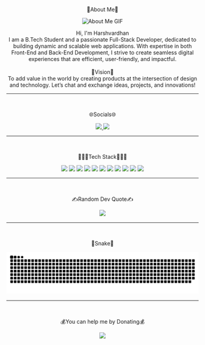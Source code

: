 <p align="center">💫About Me💫</p>  
  
<div align="center"> <img height="251" width ="555"
sr=https://media3.giphy.com/media/v1.Y2lkPTZjMDliOTUyd284ZnN1eG95cDkwZWt4Y2x4bGU3d2h3MXhnaGk3c3gzajZwb2U3OSZlcD12MV9pbnRlcm5hbF9naWZfYnlfaWQmY3Q9Zw/qgQUggAC3Pfv687qPC/giphy.gif alt="About Me GIF">  
  
</div>  
  
<p align="center">  
  Hi, I'm Harshvardhan<br>  
I am a B.Tech Student and a passionate Full-Stack Developer, dedicated to building dynamic and scalable web applications. With expertise in both Front-End and Back-End Development, I strive to create seamless digital experiences that are efficient, user-friendly, and impactful.<br><br>  
  🚀Vision🚀<br>  
To add value in the world by creating products at the intersection of design and technology. Let’s chat and exchange ideas, projects, and innovations! </>  
</p>  
  
<hr>  
<br>  
  
<p align="center">🌐Socials🌐</p>  
  
<div align="center">  
  <a href=https://www.instagram.com/escharsh?igsh=MTducXUxejBwZ3E5dA==>  
    <img src="https://img.shields.io/badge/Instagram-%23E4405F.svg?logo=Instagram&logoColor=white">  
  </a>  
  <a href=https://www.linkedin.com/in/harsh-vardhan-6748a632a?utm_source=share&utm_campaign=share_via&utm_content=profile&utm_medium=android_app>  
    <img src="https://img.shields.io/badge/LinkedIn-%230077B5.svg?logo=linkedin&logoColor=white">  
  </a>  
</div>  
  
<hr>  
<br>  
  
<p align="center">👨🏻‍💻Tech Stack👨🏻‍💻</p>  
  
<div align="center">  
  <img src="https://img.shields.io/badge/html5-%23E34F26.svg?style=for-the-badge&logo=html5&logoColor=white">  
  <img src="https://img.shields.io/badge/css3-%231572B6.svg?style=for-the-badge&logo=css3&logoColor=white">  
  <img src="https://img.shields.io/badge/javascript-%23323330.svg?style=for-the-badge&logo=javascript&logoColor=%23F7DF1E">  
  <img src="https://img.shields.io/badge/react-%2320232a.svg?style=for-the-badge&logo=react&logoColor=%2361DAFB">  
  <img src="https://img.shields.io/badge/mysql-4479A1.svg?style=for-the-badge&logo=mysql&logoColor=white">  
  <img src="https://img.shields.io/badge/MongoDB-%234ea94b.svg?style=for-the-badge&logo=mongodb&logoColor=white">  
  <img src="https://img.shields.io/badge/git-%23F05033.svg?style=for-the-badge&logo=git&logoColor=white">  
  <img src="https://img.shields.io/badge/github-%23121011.svg?style=for-the-badge&logo=github&logoColor=white">  
  <img src="https://img.shields.io/badge/Canva-%2300C4CC.svg?style=for-the-badge&logo=Canva&logoColor=white">  
  <img src="https://img.shields.io/badge/figma-%23F24E1E.svg?style=for-the-badge&logo=figma&logoColor=white">  
  <img src="https://img.shields.io/badge/blender-%23F5792A.svg?style=for-the-badge&logo=blender&logoColor=white">  
</div>  
  
<hr>  
<br>  
  
<p align="center">✍️Random Dev Quote✍️</p>  
  
<div align="center">  
  <img src="https://quotes-github-readme.vercel.app/api?type=horizontal&theme=radical">  
</div>  
  
<hr>  
<br>  
  
<p align="center">🐍Snake🐍</p>  
  
<div align="center">  
  <img alt="snake eating my contributions" src="https://raw.githubusercontent.com/salesp07/salesp07/output/github-contribution-grid-snake.svg">  
</div>  
  
<hr>  
<br>  
  
<p align="center">💰You can help me by Donating💰</p>  
  
<div align="center">  
  <a href="https://paypal.me/@Harshvardhan022">  
    <img src="https://img.shields.io/badge/PayPal-00457C?style=for-the-badge&logo=paypal&logoColor=white">  
  </a>  
</div> 